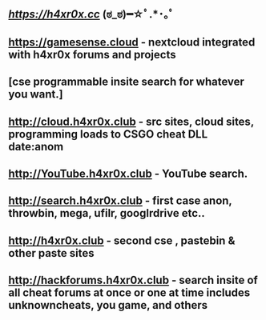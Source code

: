 
## *https://h4xr0x.cc* (ಠ_ಠ)━☆ﾟ.*･｡ﾟ

## https://gamesense.cloud - nextcloud integrated with h4xr0x forums and projects

## [**cse programmable insite search for whatever you want.**]

## http://cloud.h4xr0x.club - src sites, cloud sites, programming loads to CSGO cheat DLL date:anom

## http://YouTube.h4xr0x.club - YouTube search. 

## http://search.h4xr0x.club - first case anon, throwbin, mega, ufilr, googlrdrive etc..

## http://h4xr0x.club - second cse , pastebin & other paste sites

## http://hackforums.h4xr0x.club - search insite of all cheat forums at once or one at time includes unknowncheats, you game, and others 
